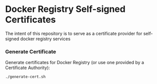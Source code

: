 Docker Registry Self-signed Certificates
================================

The intent of this repository is to serve
as a certificate provider for self-signed
docker registry services

### Generate Certificate

Generate certificates for Docker Registry
(or use one provided by a Certificate Authority):

    ./generate-cert.sh
